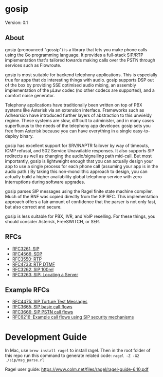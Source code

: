 # gosip

Version: 0.1  

## About

gosip (pronounced "gossip") is a library that lets you make phone calls using
the Go programming language. It provides a full-stack SIP/RTP implementation
that's tailored towards making calls over the PSTN through services such as
Flowroute.

gosip is most suitable for backend telephony applications. This is especially
true for apps that do interesting things with audio. gosip supports DSP out of
the box by providing SSE optimised audio mixing, an assembly implementation of
the µLaw codec (no other codecs are supported), and a comfort noise generator.

Telephony applications have traditionally been written on top of PBX systems
like Asterisk via an extension interface. Frameworks such as Adhearsion have
introduced further layers of abstraction to this unwieldy regime. These systems
are slow, difficult to administer, and in many cases superfluous to the needs
of the telephony app developer. gosip sets you free from Asterisk because you
can have everything in a single easy-to-deploy binary.

gosip has excellent support for SRV/NAPTR failover by way of timeouts, ICMP
refusal, and 502 Service Unavailable responses. It also supports SIP redirects
as well as changing the audio/signalling path mid-call. But most importantly,
gosip is lightweight enough that you can actually design your app to use a
single process for each phone call (assuming your app is in the audio path.) By
taking this non-monolithic approach to design, you can actually build a higher
availability global telephony service with zero interruptions during
software upgrades.

gosip parses SIP messages using the Ragel finite state machine compiler. Much
of the BNF was copied directly from the SIP RFC. This implementation approach
offers a fair amount of confidence that the parser is not only fast, but also
correct and secure.

gosip is less suitable for PBX, IVR, and VoIP reselling. For these things, you
should consider Asterisk, FreeSWITCH, or SER.

## RFCs

- [RFC3261: SIP](https://tools.ietf.org/html/rfc3261)
- [RFC4566: SDP](https://tools.ietf.org/html/rfc4566)
- [RFC3550: RTP](https://tools.ietf.org/html/rfc3550)
- [RFC4733: RTP DTMF](https://tools.ietf.org/html/rfc4733)
- [RFC3262: SIP 100rel](https://tools.ietf.org/html/rfc3262)
- [RFC3263: SIP: Locating a Server](https://tools.ietf.org/html/rfc3263)

## Example RFCs

- [RFC4475: SIP Torture Test Messages](https://tools.ietf.org/html/rfc4475)
- [RFC3665: SIP basic call flows](https://tools.ietf.org/html/rfc3665)
- [RFC3666: SIP PSTN call flows](https://tools.ietf.org/html/rfc3666)
- [RFC6216: Example call flows using SIP security mechanisms](https://tools.ietf.org/html/rfc6216)

# Development Guide
In Mac, use `brew install ragel` to install ragel.
Then in the root folder of this repo run this command to generate related code: `ragel -Z -G2 ./sip/msg_parse.rl`

Ragel user guide: https://www.colm.net/files/ragel/ragel-guide-6.10.pdf